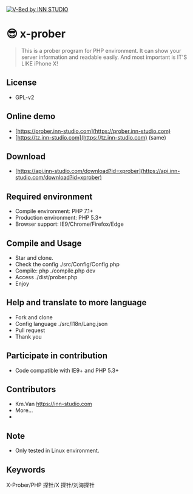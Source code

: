 ﻿﻿﻿﻿[![V-Bed by INN STUDIO](https://wx3.sinaimg.cn/large/686ee05dly1fkvkxkwyhzj21gu0d2my8.jpg)](https://wx3.sinaimg.cn/large/686ee05dly1fkvkxkwyhzj21gu0d2my8.jpg)# 😎 x-prober> This is a prober program for PHP environment. It can show your server information and readable easily. And most important is IT'S LIKE iPhone X!## License* GPL-v2## Online demo- [https://prober.inn-studio.com](https://prober.inn-studio.com)- [https://tz.inn-studio.com](https://tz.inn-studio.com) (same)## Download- [https://api.inn-studio.com/download?id=xprober](https://api.inn-studio.com/download?id=xprober)## Required environment- Compile environment: PHP 7.1+- Production environment: PHP 5.3+- Browser support: IE9/Chrome/Firefox/Edge## Compile and Usage- Star and clone.- Check the config ./src/Config/Config.php- Compile: php ./compile.php dev- Access ./dist/prober.php- Enjoy## Help and translate to more language- Fork and clone- Config language ./src/I18n/Lang.json- Pull request- Thank you## Participate in contribution- Code compatible with IE9+ and PHP 5.3+## Contributors- Km.Van https://inn-studio.com- More...- ## Note- Only tested in Linux environment.## KeywordsX-Prober/PHP 探针/X 探针/刘海探针